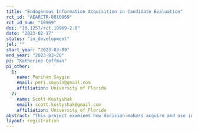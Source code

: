 ```yaml
---
title: "Endogenous Information Acquisition in Candidate Evaluation"
rct_id: "AEARCTR-0010969"
rct_id_num: "10969"
doi: "10.1257/rct.10969-2.0"
date: "2023-02-17"
status: "in_development"
jel: ""
start_year: "2023-03-09"
end_year: "2023-03-20"
pi: "Katherine Coffman"
pi_other:
  1:
    name: Perihan Saygin
    email: peri.saygin@gmail.com
    affiliation: University of Florida
  2:
    name: Scott Kostyshak
    email: scott.kostyshak@gmail.com
    affiliation: University of Florida
abstract: "This project examines how decision-makers acquire and use information in their evaluation decisions. Using a controlled experiment, we explore how individuals assess candidates given noisy signals of quality and how they choose to acquire additional (costly) information about the candidate’s quality before making a final decision. In particular, we ask whether candidate gender impacts evaluator decisions about whether to seek out more information before making a decision. Do evaluators require fewer positive signals to decide that a male candidate is above-the-bar compared to the number of signals they would need to make that same determination for a female candidate? How many negative signals are required before a candidate is rejected, and does this depend on candidate gender? In addition, by comparing across two randomly-assigned treatments, one in which additional information is provided exogenously and one in which decision-makers choose when to acquire more information, we ask whether the endogeneity of information acquisition amplifies discriminatory outcomes."
layout: registration
---
```


